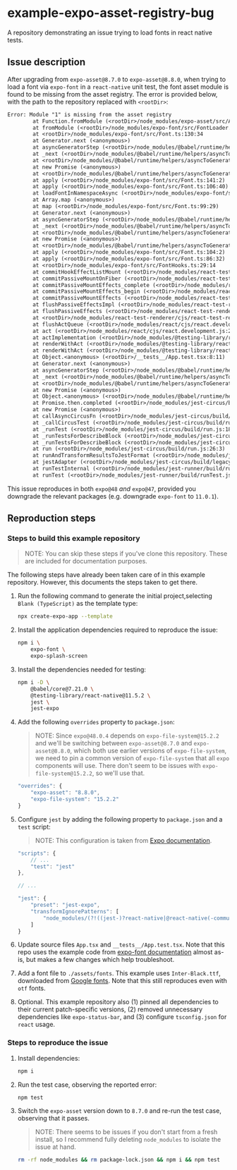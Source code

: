 # example-expo-asset-registry-bug

A repository demonstrating an issue trying to load fonts in react native tests.

## Issue description

After upgrading from `expo-asset@8.7.0` to `expo-asset@8.8.0`, when trying to load a font via `expo-font` in a `react-native` unit test, the font asset module is found to be missing from the asset registry. The error is provided below, with the path to the repository replaced with `<rootDir>`:

```txt
Error: Module "1" is missing from the asset registry
        at Function.fromModule (<rootDir>/node_modules/expo-asset/src/Asset.ts:148:13)
        at fromModule (<rootDir>/node_modules/expo-font/src/FontLoader.ts:29:18)
        at <rootDir>/node_modules/expo-font/src/Font.ts:130:34
        at Generator.next (<anonymous>)
        at asyncGeneratorStep (<rootDir>/node_modules/@babel/runtime/helpers/asyncToGenerator.js:3:24)
        at _next (<rootDir>/node_modules/@babel/runtime/helpers/asyncToGenerator.js:22:9)
        at <rootDir>/node_modules/@babel/runtime/helpers/asyncToGenerator.js:27:7
        at new Promise (<anonymous>)
        at <rootDir>/node_modules/@babel/runtime/helpers/asyncToGenerator.js:19:12
        at apply (<rootDir>/node_modules/expo-font/src/Font.ts:141:2)
        at apply (<rootDir>/node_modules/expo-font/src/Font.ts:106:40)
        at loadFontInNamespaceAsync (<rootDir>/node_modules/expo-font/src/Font.ts:99:43)
        at Array.map (<anonymous>)
        at map (<rootDir>/node_modules/expo-font/src/Font.ts:99:29)
        at Generator.next (<anonymous>)
        at asyncGeneratorStep (<rootDir>/node_modules/@babel/runtime/helpers/asyncToGenerator.js:3:24)
        at _next (<rootDir>/node_modules/@babel/runtime/helpers/asyncToGenerator.js:22:9)
        at <rootDir>/node_modules/@babel/runtime/helpers/asyncToGenerator.js:27:7
        at new Promise (<anonymous>)
        at <rootDir>/node_modules/@babel/runtime/helpers/asyncToGenerator.js:19:12
        at apply (<rootDir>/node_modules/expo-font/src/Font.ts:104:2)
        at apply (<rootDir>/node_modules/expo-font/src/Font.ts:86:32)
        at <rootDir>/node_modules/expo-font/src/FontHooks.ts:29:14
        at commitHookEffectListMount (<rootDir>/node_modules/react-test-renderer/cjs/react-test-renderer.development.js:12999:26)
        at commitPassiveMountOnFiber (<rootDir>/node_modules/react-test-renderer/cjs/react-test-renderer.development.js:14422:11)
        at commitPassiveMountEffects_complete (<rootDir>/node_modules/react-test-renderer/cjs/react-test-renderer.development.js:14382:9)
        at commitPassiveMountEffects_begin (<rootDir>/node_modules/react-test-renderer/cjs/react-test-renderer.development.js:14369:7)
        at commitPassiveMountEffects (<rootDir>/node_modules/react-test-renderer/cjs/react-test-renderer.development.js:14357:3)
        at flushPassiveEffectsImpl (<rootDir>/node_modules/react-test-renderer/cjs/react-test-renderer.development.js:16248:3)
        at flushPassiveEffects (<rootDir>/node_modules/react-test-renderer/cjs/react-test-renderer.development.js:16197:14)
        at <rootDir>/node_modules/react-test-renderer/cjs/react-test-renderer.development.js:16012:9
        at flushActQueue (<rootDir>/node_modules/react/cjs/react.development.js:2667:24)
        at act (<rootDir>/node_modules/react/cjs/react.development.js:2521:11)
        at actImplementation (<rootDir>/node_modules/@testing-library/react-native/src/act.ts:30:25)
        at renderWithAct (<rootDir>/node_modules/@testing-library/react-native/src/render.tsx:122:6)
        at renderWithAct (<rootDir>/node_modules/@testing-library/react-native/src/render.tsx:51:20)
        at Object.<anonymous> (<rootDir>/__tests__/App.test.tsx:8:11)
        at Generator.next (<anonymous>)
        at asyncGeneratorStep (<rootDir>/node_modules/@babel/runtime/helpers/asyncToGenerator.js:3:24)
        at _next (<rootDir>/node_modules/@babel/runtime/helpers/asyncToGenerator.js:22:9)
        at <rootDir>/node_modules/@babel/runtime/helpers/asyncToGenerator.js:27:7
        at new Promise (<anonymous>)
        at Object.<anonymous> (<rootDir>/node_modules/@babel/runtime/helpers/asyncToGenerator.js:19:12)
        at Promise.then.completed (<rootDir>/node_modules/jest-circus/build/utils.js:293:28)
        at new Promise (<anonymous>)
        at callAsyncCircusFn (<rootDir>/node_modules/jest-circus/build/utils.js:226:10)
        at _callCircusTest (<rootDir>/node_modules/jest-circus/build/run.js:248:40)
        at _runTest (<rootDir>/node_modules/jest-circus/build/run.js:184:3)
        at _runTestsForDescribeBlock (<rootDir>/node_modules/jest-circus/build/run.js:86:9)
        at _runTestsForDescribeBlock (<rootDir>/node_modules/jest-circus/build/run.js:81:9)
        at run (<rootDir>/node_modules/jest-circus/build/run.js:26:3)
        at runAndTransformResultsToJestFormat (<rootDir>/node_modules/jest-circus/build/legacy-code-todo-rewrite/jestAdapterInit.js:120:21)
        at jestAdapter (<rootDir>/node_modules/jest-circus/build/legacy-code-todo-rewrite/jestAdapter.js:79:19)
        at runTestInternal (<rootDir>/node_modules/jest-runner/build/runTest.js:367:16)
        at runTest (<rootDir>/node_modules/jest-runner/build/runTest.js:444:34)
```

This issue reproduces in both `expo@48` *and* `expo@47`, provided you downgrade the relevant packages (e.g. downgrade `expo-font` to `11.0.1`).

## Reproduction steps

### Steps to build this example repository

> NOTE: You can skip these steps if you've clone this repository. These are included for documentation purposes.

The following steps have already been taken care of in this example repository. However, this documents
the steps taken to get there.

1. Run the following command to generate the initial project,selecting `Blank (TypeScript)` as the template type:

    ```sh
    npx create-expo-app --template
    ```

2. Install the application dependencies required to reproduce the issue:

    ```sh
    npm i \
        expo-font \
        expo-splash-screen
    ```

3. Install the dependencies needed for testing:

    ```sh
    npm i -D \
        @babel/core@7.21.0 \
        @testing-library/react-native@11.5.2 \
        jest \
        jest-expo
    ```

4. Add the following `overrides` property to `package.json`:

    > NOTE: Since `expo@48.0.4` depends on `expo-file-system@15.2.2` and we'll be switching between `expo-asset@8.7.0` and `expo-asset@8.8.0`, which both use earlier versions of `expo-file-system`, we need to pin a common version of `expo-file-system` that all `expo` components will use. There don't seem to be issues with `expo-file-system@15.2.2`, so we'll use that.

    ```js
    "overrides": {
        "expo-asset": "8.8.0",
        "expo-file-system": "15.2.2"
    }
    ```

5. Configure `jest` by adding the following property to `package.json` and a `test` script:

    > NOTE: This configuration is taken from [Expo documentation](https://docs.expo.dev/guides/testing-with-jest/#configuration).

    ```js
    "scripts": {
        // ...
        "test": "jest"
    },

    // ...

    "jest": {
        "preset": "jest-expo",
        "transformIgnorePatterns": [
            "node_modules/(?!((jest-)?react-native|@react-native(-community)?)|expo(nent)?|@expo(nent)?/.*|@expo-google-fonts/.*|react-navigation|@react-navigation/.*|@unimodules/.*|unimodules|sentry-expo|native-base|react-native-svg)"
        ]
    }
    ```

6. Update source files `App.tsx` and `__tests__/App.test.tsx`. Note that this repo uses the example
code from [expo-font documentation](https://docs.expo.dev/versions/latest/sdk/font/#usage) almost as-is, but makes a few changes which help troubleshoot.

7. Add a font file to `./assets/fonts`. This example uses `Inter-Black.ttf`, downloaded from [Google fonts](https://fonts.google.com/specimen/Inter). Note that this still reproduces even with `otf` fonts.

8. Optional. This example repository also (1) pinned all dependencies to their current patch-specific versions, (2) removed unnecessary dependencies like `expo-status-bar`, and (3) configure `tsconfig.json` for `react` usage.

### Steps to reproduce the issue

1. Install dependencies:

    ```sh
    npm i
    ```

2. Run the test case, observing the reported error:

    ```sh
    npm test
    ```

3. Switch the `expo-asset` version down to `8.7.0` and re-run the test case, observing that it passes.

    > NOTE: There seems to be issues if you don't start from a fresh install, so I recommend
    > fully deleting `node_modules` to isolate the issue at hand.

    ```sh
    rm -rf node_modules && rm package-lock.json && npm i && npm test
    ```
